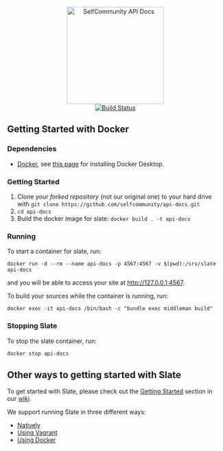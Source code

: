 <p align="center">
  <img src="https://raw.githubusercontent.com/selfcommunity/img/main/logo-selfcommunity.png" alt="SelfCommunity API Docs" width="226">
  <br>
  <a href="https://github.com/slatedocs/slate/actions?query=workflow%3ABuild+branch%3Amain"><img src="https://github.com/selfcommunity/api-docs/workflows/Build/badge.svg?branch=main" alt="Build Status"></a>
</p>

Getting Started with Docker
------------------------------
### Dependencies

* [Docker](https://www.docker.com/), see [this page](https://www.docker.com/get-started) for installing Docker Desktop.

### Getting Started

1. Clone *your forked repository* (not our original one) to your hard drive with `git clone https://github.com/selfcommunity/api-docs.git`
2. `cd api-docs`
3. Build the docker image for slate: `docker build . -t api-docs`

### Running

To start a container for slate, run:

```
docker run -d --rm --name api-docs -p 4567:4567 -v $(pwd):/srv/slate api-docs
```

and you will be able to access your site at http://127.0.0.1:4567.

To build your sources while the container is running, run:

```
docker exec -it api-docs /bin/bash -c "bundle exec middleman build"
```

### Stopping Slate

To stop the slate container, run:

```bash
docker stop api-docs
```

Other ways to getting started with Slate
------------------------------

To get started with Slate, please check out the [Getting Started](https://github.com/slatedocs/slate/wiki#getting-started)
section in our [wiki](https://github.com/slatedocs/slate/wiki).

We support running Slate in three different ways:
* [Natively](https://github.com/slatedocs/slate/wiki/Using-Slate-Natively)
* [Using Vagrant](https://github.com/slatedocs/slate/wiki/Using-Slate-in-Vagrant)
* [Using Docker](https://github.com/slatedocs/slate/wiki/Using-Slate-in-Docker)

